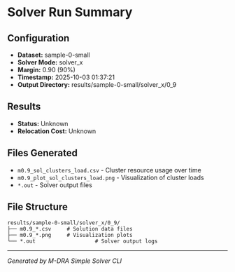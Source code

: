 # Solver Run Summary

## Configuration
- **Dataset:** sample-0-small
- **Solver Mode:** solver_x
- **Margin:** 0.90 (90%)
- **Timestamp:** 2025-10-03 01:37:21
- **Output Directory:** results/sample-0-small/solver_x/0_9

## Results
- **Status:** Unknown
- **Relocation Cost:** Unknown

## Files Generated
- `m0.9_sol_clusters_load.csv` - Cluster resource usage over time
- `m0.9_plot_sol_clusters_load.png` - Visualization of cluster loads
- `*.out` - Solver output files

## File Structure
```
results/sample-0-small/solver_x/0_9/
├── m0.9_*.csv     # Solution data files
├── m0.9_*.png     # Visualization plots
└── *.out                   # Solver output logs
```

---
*Generated by M-DRA Simple Solver CLI*
